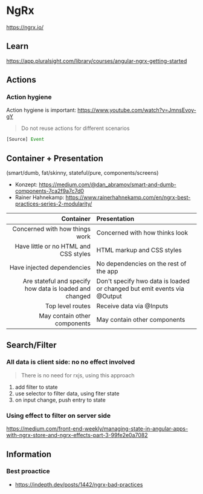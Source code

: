 # NgRx

<https://ngrx.io/>

## Learn

<https://app.pluralsight.com/library/courses/angular-ngrx-getting-started>

## Actions

### Action hygiene

Action hygiene is important: <https://www.youtube.com/watch?v=JmnsEvoy-gY>

> Do not reuse actions for different scenarios

```js
[Source] Event
```

## Container + Presentation 

(smart/dumb, fat/skinny, stateful/pure, components/screens)

- Konzept: https://medium.com/@dan_abramov/smart-and-dumb-components-7ca2f9a7c7d0
- Rainer Hahnekamp: https://www.rainerhahnekamp.com/en/ngrx-best-practices-series-2-modularity/

Container                                               | Presentation 
--:                                                     | :--
Concerned with how things work                          | Concerned with how thinks look
Have little or no HTML and CSS styles                   | HTML markup and CSS styles
Have injected dependencies                              | No dependencies on the rest of the app
Are stateful and specify how data is loaded and changed | Don't specify hwo data is loaded or changed but emit events via @Output
Top level routes                                        | Receive data via @Inputs
May contain other components                            | May contain other components

## Search/Filter

### All data is client side: no no effect involved

> There is no need for rxjs, using this approach

1. add filter to state
2. use selector to filter data, using fiter state
3. on input change, push entry to state

### Using effect to filter on server side

<https://medium.com/front-end-weekly/managing-state-in-angular-apps-with-ngrx-store-and-ngrx-effects-part-3-99fe2e0a7082>

## Information

### Best proactice

- https://indepth.dev/posts/1442/ngrx-bad-practices
